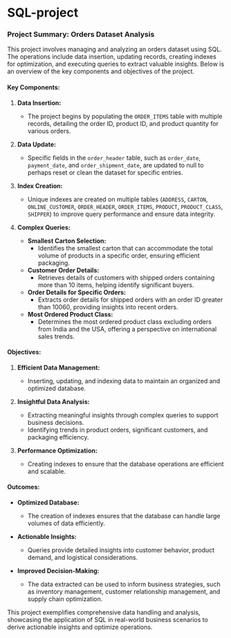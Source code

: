 # SQL-project

### Project Summary: Orders Dataset Analysis

This project involves managing and analyzing an orders dataset using SQL. The operations include data insertion, updating records, creating indexes for optimization, and executing queries to extract valuable insights. Below is an overview of the key components and objectives of the project.

#### Key Components:

1. **Data Insertion:**
   - The project begins by populating the `ORDER_ITEMS` table with multiple records, detailing the order ID, product ID, and product quantity for various orders.

2. **Data Update:**
   - Specific fields in the `order_header` table, such as `order_date`, `payment_date`, and `order_shipment_date`, are updated to null to perhaps reset or clean the dataset for specific entries.

3. **Index Creation:**
   - Unique indexes are created on multiple tables (`ADDRESS`, `CARTON`, `ONLINE_CUSTOMER`, `ORDER_HEADER`, `ORDER_ITEMS`, `PRODUCT`, `PRODUCT_CLASS`, `SHIPPER`) to improve query performance and ensure data integrity.

4. **Complex Queries:**
   - **Smallest Carton Selection:**
     - Identifies the smallest carton that can accommodate the total volume of products in a specific order, ensuring efficient packaging.
   - **Customer Order Details:**
     - Retrieves details of customers with shipped orders containing more than 10 items, helping identify significant buyers.
   - **Order Details for Specific Orders:**
     - Extracts order details for shipped orders with an order ID greater than 10060, providing insights into recent orders.
   - **Most Ordered Product Class:**
     - Determines the most ordered product class excluding orders from India and the USA, offering a perspective on international sales trends.

#### Objectives:

1. **Efficient Data Management:**
   - Inserting, updating, and indexing data to maintain an organized and optimized database.
   
2. **Insightful Data Analysis:**
   - Extracting meaningful insights through complex queries to support business decisions.
   - Identifying trends in product orders, significant customers, and packaging efficiency.

3. **Performance Optimization:**
   - Creating indexes to ensure that the database operations are efficient and scalable.

#### Outcomes:

- **Optimized Database:**
  - The creation of indexes ensures that the database can handle large volumes of data efficiently.
  
- **Actionable Insights:**
  - Queries provide detailed insights into customer behavior, product demand, and logistical considerations.
  
- **Improved Decision-Making:**
  - The data extracted can be used to inform business strategies, such as inventory management, customer relationship management, and supply chain optimization.

This project exemplifies comprehensive data handling and analysis, showcasing the application of SQL in real-world business scenarios to derive actionable insights and optimize operations.
